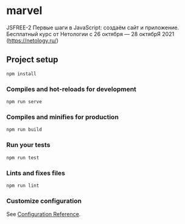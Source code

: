 # marvel
JSFREE-2 Первые шаги в JavaScript: создаём сайт и приложение.
Бесплатный курс от Нетологии с 26 октября — 28 октябрЯ 2021 (https://netology.ru/)

## Project setup
```
npm install
```

### Compiles and hot-reloads for development
```
npm run serve
```

### Compiles and minifies for production
```
npm run build
```

### Run your tests
```
npm run test
```

### Lints and fixes files
```
npm run lint
```

### Customize configuration
See [Configuration Reference](https://cli.vuejs.org/config/).
